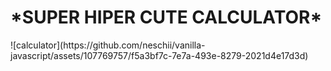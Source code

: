 <h1> *SUPER HIPER CUTE CALCULATOR*  </h1>
![calculator](https://github.com/neschii/vanilla-javascript/assets/107769757/f5a3bf7c-7e7a-493e-8279-2021d4e17d3d)
